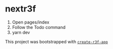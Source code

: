 # nextr3f

1. Open pages/index
2. Follow the Todo command
3. yarn dev

This project was bootstrapped with [`create-r3f-app`](https://github.com/RenaudROHLINGER/create-r3f-app)
